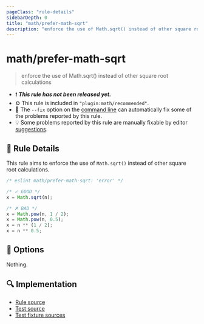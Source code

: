 ```yaml
---
pageClass: "rule-details"
sidebarDepth: 0
title: "math/prefer-math-sqrt"
description: "enforce the use of Math.sqrt() instead of other square root calculations"
---
```


# math/prefer-math-sqrt

> enforce the use of Math.sqrt() instead of other square root calculations

- :exclamation: <badge text="This rule has not been released yet." vertical="middle" type="error"> **_This rule has not been released yet._** </badge>
- :gear: This rule is included in `"plugin:math/recommended"`.
- :wrench: The `--fix` option on the [command line](https://eslint.org/docs/user-guide/command-line-interface#fixing-problems) can automatically fix some of the problems reported by this rule.
- :bulb: Some problems reported by this rule are manually fixable by editor [suggestions](https://eslint.org/docs/developer-guide/working-with-rules#providing-suggestions).

## :book: Rule Details

This rule aims to enforce the use of `Math.sqrt()` instead of other square root calculations.

<eslint-code-block fix>

<!-- eslint-skip -->

```js
/* eslint math/prefer-math-sqrt: 'error' */

/* ✓ GOOD */
x = Math.sqrt(n);

/* ✗ BAD */
x = Math.pow(n, 1 / 2);
x = Math.pow(n, 0.5);
x = n ** (1 / 2);
x = n ** 0.5;
```

</eslint-code-block>

## :wrench: Options

Nothing.

## :mag: Implementation

- [Rule source](https://github.com/ota-meshi/eslint-plugin-math/blob/main/src/rules/prefer-math-sqrt.ts)
- [Test source](https://github.com/ota-meshi/eslint-plugin-math/blob/main/tests/src/rules/prefer-math-sqrt.ts)
- [Test fixture sources](https://github.com/ota-meshi/eslint-plugin-math/tree/main/tests/fixtures/rules/prefer-math-sqrt)
